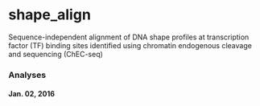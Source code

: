 # shape_align
Sequence-independent alignment of DNA shape profiles at transcription factor (TF) binding sites identified using chromatin endogenous cleavage and sequencing (ChEC-seq)

### Analyses

#### Jan. 02, 2016
